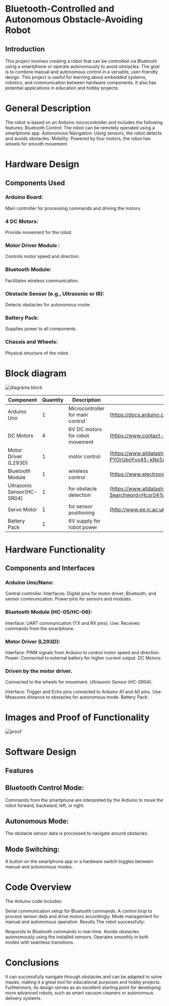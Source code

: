 # Bluetooth-Controlled and Autonomous Obstacle-Avoiding Robot
## Introduction
This project involves creating a robot that can be controlled via Bluetooth using a smartphone or operate autonomously to avoid obstacles. The goal is to combine manual and autonomous control in a versatile, user-friendly design. This project is useful for learning about embedded systems, robotics, and communication between hardware components. It also has potential applications in education and hobby projects.

# General Description
The robot is based on an Arduino microcontroller and includes the following features:
Bluetooth Control: The robot can be remotely operated using a smartphone app.
Autonomous Navigation: Using sensors, the robot detects and avoids obstacles.
Mobility: Powered by four motors, the robot has wheels for smooth movement.


# Hardware Design
## Components Used
### Arduino Board:
Main controller for processing commands and driving the motors.
### 4 DC Motors:
Provide movement for the robot.
### Motor Driver Module : 
Controls motor speed and direction.
### Bluetooth Module:
Facilitates wireless communication.
### Obstacle Sensor (e.g., Ultrasonic or IR):
Detects obstacles for autonomous mode.
### Battery Pack:
Supplies power to all components.
### Chassis and Wheels: 
Physical structure of the robot.

# Block diagram
![diagrama block](https://github.com/user-attachments/assets/8a34a1ad-a723-4d13-a826-3059217bc1bf)


| Component | Quantity | Description | Link/Datasheet |
| --- | --- | --- | --- |
| Arduino Uno | 1 | Microcontroller for main control | (https://docs.arduino.cc/hardware/uno-rev3/) |
| DC Motors | 4 | 6V DC motors for robot movement | (https://www.contact-evolution.ch/files/DC_motors.pdf) | 
| Motor Driver (L293D) | 1 | motor control | (https://www.alldatasheet.com/view.jsp?Searchword=L293d%20datasheet&gad_source=1&gclid=CjwKCAiAgoq7BhBxEiwAVcW0LB3BW3rR4wXACkna_W92lFrL_49D-PYOrUpoYvx45-kNx5xpSzOgXRoCAKAQAvD_BwE) | 
| Bluetooth Module | 1 | wireless control | (https://www.electronicwings.com/sensors-modules/bluetooth-module-hc-05-) | 
| Ultrasonic Sensor(HC-SR04) | 1 |  for obstacle detection | (https://www.alldatasheet.com/view.jsp?Searchword=Hcsr04%20datasheet&gad_source=1&gclid=CjwKCAiAgoq7BhBxEiwAVcW0LNM13Y2I3MZllnghP2lJDl3hzTrROSy3NxhPAs9rYz3OBykpnaPe7hoCtQMQAvD_BwE) | 
| Servo Motor | 1 | for sensor positioning |  (http://www.ee.ic.ac.uk/pcheung/teaching/DE1_EE/stores/sg90_datasheet.pdf) | 
| Battery Pack| 1 | 6V supply for robot power | | 

# Hardware Functionality
## Components and Interfaces
### Arduino Uno/Nano:

Central controller.
Interfaces:
Digital pins for motor driver, Bluetooth, and sensor communication.
Power pins for sensors and modules.
### Bluetooth Module (HC-05/HC-06):

Interface: UART communication (TX and RX pins).
Use: Receives commands from the smartphone.
### Motor Driver (L293D):

Interface: PWM signals from Arduino to control motor speed and direction.
Power: Connected to external battery for higher current output.
DC Motors:

### Driven by the motor driver.
Connected to the wheels for movement.
Ultrasonic Sensor (HC-SR04):

Interface: Trigger and Echo pins connected to Arduino A1 and A0 pins.
Use: Measures distance to obstacles for autonomous mode.
Battery Pack:

# Images and Proof of Functionality
![proof](https://github.com/user-attachments/assets/34524e55-052d-470f-8390-4df0902e23ea)

# Software Design
## Features
## Bluetooth Control Mode:
Commands from the smartphone are interpreted by the Arduino to move the robot forward, backward, left, or right.
## Autonomous Mode:
The obstacle sensor data is processed to navigate around obstacles.
## Mode Switching:
A button on the smartphone app or a hardware switch toggles between manual and autonomous modes.
# Code Overview
The Arduino code includes:

Serial communication setup for Bluetooth commands.
A control loop to process sensor data and drive motors accordingly.
Mode management for manual and autonomous operation.
Results
The robot successfully:

Responds to Bluetooth commands in real-time.
Avoids obstacles autonomously using the installed sensors.
Operates smoothly in both modes with seamless transitions.
# Conclusions
 It can successfully navigate through obstacles and can be adapted to solve mazes, making it a great tool for educational purposes and hobby projects. Furthermore, its design serves as an excellent starting point for developing more advanced robots, such as smart vacuum cleaners or autonomous delivery systems.

